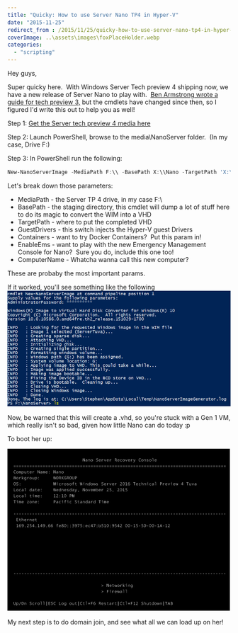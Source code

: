 ```yaml
---
title: "Quicky: How to use Server Nano TP4 in Hyper-V"
date: "2015-11-25"
redirect_from : /2015/11/25/quicky-how-to-use-server-nano-tp4-in-hyper-v
coverImage: ..\assets\images\foxPlaceHolder.webp
categories: 
  - "scripting"
---
```


Hey guys,

Super quicky here.  With Windows Server Tech preview 4 shipping now, we have a new release of Server Nano to play with.  [Ben Armstrong wrote a guide for tech preview 3,](http://blogs.msdn.com/b/virtual_pc_guy/archive/2015/09/14/running-nano-from-windows-server-2016-tp3-on-hyper-v.aspx) but the cmdlets have changed since then, so I figured I'd write this out to help you as well!

Step 1: [Get the Server tech preview 4 media here](https://www.google.com/url?sa=t&rct=j&q=&esrc=s&source=web&cd=1&cad=rja&uact=8&ved=0ahUKEwj_9_PurqzJAhXJLSYKHen1AcIQFggcMAA&url=https%3A%2F%2Fwww.microsoft.com%2Fen-us%2Fevalcenter%2Fevaluate-windows-server-technical-preview&usg=AFQjCNEgGeDegxHRLDjD9chuBPAlktHnig&sig2=LX9TJn5xIFWConogz8oQ0Q&bvm=bv.108194040,d.eWE)

Step 2: Launch PowerShell, browse to the media\\NanoServer folder.  (In my case, Drive F:)

Step 3: In PowerShell run the following: 
```powershell 
New-NanoServerImage -MediaPath F:\\ -BasePath X:\\Nano -TargetPath 'X:\Nano\VHD\NanoServer.vhd' -GuestDr ivers -Containers -EnableEMS -ComputerName Nano 
```

Let's break down those parameters:

- MediaPath - the Server TP 4 drive, in my case F:\\
- BasePath - the staging directory, this cmdlet will dump a lot of stuff here to do its magic to convert the WIM into a VHD
- TargetPath - where to put the completed VHD
- GuestDrivers - this switch injects the Hyper-V guest Drivers
- Containers - want to try Docker Containers?  Put this param in!
- EnableEms - want to play with the new Emergency Management Console for Nano?  Sure you do, include this one too!
- ComputerName - Whatcha wanna call this new computer?

These are probaby the most important params.

If it worked, you'll see something like the following![nano](../assets/images/2015/11/images/nano.png)

Now, be warned that this will create a .vhd, so you're stuck with a Gen 1 VM, which really isn't so bad, given how little Nano can do today :p

To boot her up:

![NanoServer](../assets/images/2015/11/images/nanoserver.png)

My next step is to do domain join, and see what all we can load up on her!